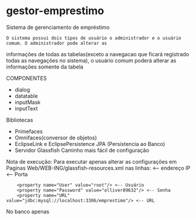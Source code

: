 # gestor-emprestimo
Sistema de gerenciamento de empréstimo

	O sistema possui dois tipos de usuário o administrador e o usuário comum. O administrador pode alterar as 
informações de todas as tabelas(exceto a navegacao que ficará registrado todas as navegações no sistema), o usuário 
comum poderá alterar as informações somente da tabela

COMPONENTES
 - dialog
 - datatable
 - inputMask
 - inputText
 
Bibliotecas
 - Primefaces
 - Omnifaces(conversor de objetos)
 - EclipseLink e EclipsePersistence JPA (Persistencia ao Banco)
 - Servidor Glassfish Caminho mais fácil de configuração

Nota de execução: Para executar apenas alterar as configurações em Paginas Web/WEB-ING/glassfish-resources.xml
nas linhas:
	<property name="serverName" value="endereço servidor"/> <-- endereço IP
        <property name="portNumber" value="porta"/> <-- Porta

        <property name="User" value="root"/> <-- Usuário
        <property name="Password" value="olliver89632"/> <-- Senha
        <property name="URL" value="jdbc:mysql://localhost:3306/emprestimo"/> <-- URL
	
No banco apenas

